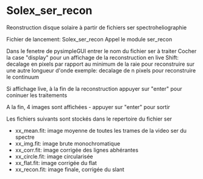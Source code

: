 # Solex_ser_recon
Reonstruction disque solaire à partir de fichiers ser spectroheliographie

Fichier de lancement: Solex_ser_recon
Appel le module ser_recon

Dans le fenetre de pysimpleGUI entrer le nom du fichier ser à traiter
Cocher la case "display" pour un affichage de la reconstruction en live
Shift: decalage en pixels par rapport au minimum de la raie pour reconstruire sur une autre longueur d'onde
exemple: decalage de n pixels pour reconstruire le continuum

Si affichage live, à la fin de la reconstruction appuyer sur "enter" pour coninuer les traitements

A la fin, 4 images sont affichées - appuyer sur "enter" pour sortir

Les fichiers suivants sont stockés dans le repertoire du fichier ser
- xx_mean.fit: image moyenne de toutes les trames de la video ser du spectre
- xx_img.fit: image brute monochromatique
- xx_corr.fit: image corrigée des lignes abhérantes
- xx_circle.fit: image circularisée
- xx_flat.fit: image corrigée du flat
- xx_recon.fit: image finale, corrigée du slant

